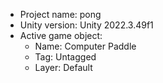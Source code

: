 <!-- UNITY CODE ASSIST INSTRUCTIONS START -->
- Project name: pong
- Unity version: Unity 2022.3.49f1
- Active game object:
  - Name: Computer Paddle
  - Tag: Untagged
  - Layer: Default
<!-- UNITY CODE ASSIST INSTRUCTIONS END -->